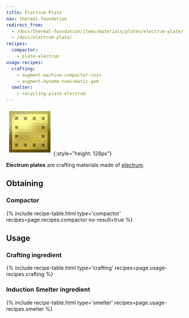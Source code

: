 ```yaml
---
title: Electrum Plate
nav: thermal-foundation
redirect_from:
  - /docs/thermal-foundation/items/materials/plates/electrum-plate/
  - /docs/electrum-plate/
recipes:
  compactor:
    - plate-electrum
usage-recipes:
  crafting:
    - augment-machine-compactor-coin
    - augment-dynamo-numismatic-gem
  smelter:
    - recycling-plate-electrum
---
```


![Electrum plate](/assets/images/thermal-foundation/plate-electrum.png){:style="height: 128px"}


**Electrum plates** are crafting materials made of
[electrum](/docs/electrum-ingot/).


Obtaining
---------

### Compactor
{% include recipe-table.html type='compactor' recipes=page.recipes.compactor no-result=true %}


Usage
-----

### Crafting ingredient
{% include recipe-table.html type='crafting' recipes=page.usage-recipes.crafting %}

### Induction Smelter ingredient
{% include recipe-table.html type='smelter' recipes=page.usage-recipes.smelter %}
